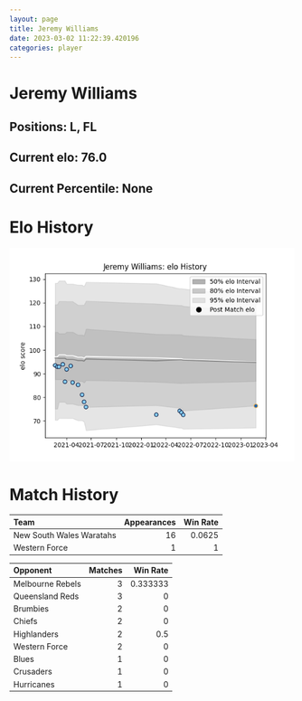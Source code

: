 ```yaml
---  
layout: page  
title: Jeremy Williams  
date: 2023-03-02 11:22:39.420196  
categories: player  
---
```

# Jeremy Williams

## Positions: L, FL

## Current elo: 76.0

## Current Percentile: None

# Elo History


![elo history](history_JeremyWilliams.png)
# Match History


| Team                     |   Appearances |   Win Rate |
|:-------------------------|--------------:|-----------:|
| New South Wales Waratahs |            16 |     0.0625 |
| Western Force            |             1 |     1      |

| Opponent         |   Matches |   Win Rate |
|:-----------------|----------:|-----------:|
| Melbourne Rebels |         3 |   0.333333 |
| Queensland Reds  |         3 |   0        |
| Brumbies         |         2 |   0        |
| Chiefs           |         2 |   0        |
| Highlanders      |         2 |   0.5      |
| Western Force    |         2 |   0        |
| Blues            |         1 |   0        |
| Crusaders        |         1 |   0        |
| Hurricanes       |         1 |   0        |